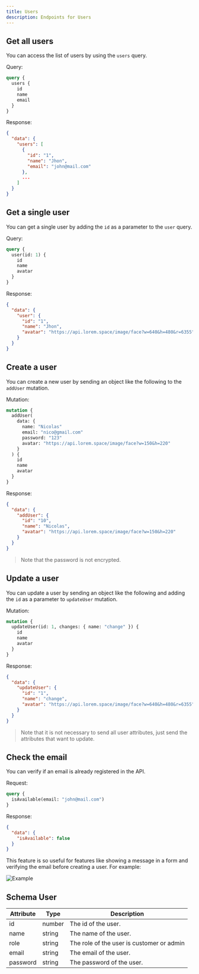 ```yaml
---
title: Users
description: Endpoints for Users
---
```


## Get all users

You can access the list of users by using the `users` query.

Query:

```graphql
query {
  users {
    id
    name
    email
  }
}
```

Response:

```json
{
  "data": {
    "users": [
      {
        "id": "1",
        "name": "Jhon",
        "email": "john@mail.com"
      },
      ...
    ]
  }
}
```

## Get a single user

You can get a single user by adding the `id` as a parameter to the `user` query.

Query:

```graphql
query {
  user(id: 1) {
    id
    name
    avatar
  }
}
```

Response:

```json
{
  "data": {
    "user": {
      "id": "1",
      "name": "Jhon",
      "avatar": "https://api.lorem.space/image/face?w=640&h=480&r=6355"
    }
  }
}
```

## Create a user

You can create a new user by sending an object like the following to the `addUser` mutation.

Mutation:

```graphql
mutation {
  addUser(
    data: {
      name: "Nicolas"
      email: "nico@gmail.com"
      password: "123"
      avatar: "https://api.lorem.space/image/face?w=150&h=220"
    }
  ) {
    id
    name
    avatar
  }
}
```

Response:

```json
{
  "data": {
    "addUser": {
      "id": "10",
      "name": "Nicolas",
      "avatar": "https://api.lorem.space/image/face?w=150&h=220"
    }
  }
}
```

> Note that the password is not encrypted.

## Update a user

You can update a user by sending an object like the following and adding the `id` as a parameter to `updateUser` mutation.

Mutation:

```graphql
mutation {
  updateUser(id: 1, changes: { name: "change" }) {
    id
    name
    avatar
  }
}
```

Response:

```json
{
  "data": {
    "updateUser": {
      "id": "1",
      "name": "change",
      "avatar": "https://api.lorem.space/image/face?w=640&h=480&r=6355"
    }
  }
}
```

> Note that it is not necessary to send all user attributes, just send the attributes that want to update.

## Check the email

You can verify if an email is already registered in the API.

Request:

```graphql
query {
  isAvailable(email: "john@mail.com")
}
```

Response:

```json
{
  "data": {
    "isAvailable": false
  }
}
```

This feature is so useful for features like showing a message in a form and verifying the email before creating a user. For example:

![Example](https://i.imgur.com/Igy8mhu.png)

## Schema User

| Attribute | Type   | Description                               |
| --------- | ------ | ----------------------------------------- |
| id        | number | The id of the user.                       |
| name      | string | The name of the user.                     |
| role      | string | The role of the user is customer or admin |
| email     | string | The email of the user.                    |
| password  | string | The password of the user.                 |
